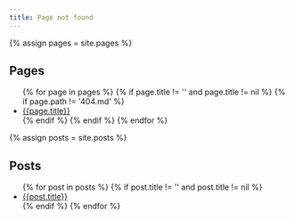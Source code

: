 ```yaml
---
title: Page not found
---
```


{% assign pages = site.pages %}

## Pages

<ul>
{% for page in pages %}
    {% if page.title != '' and page.title != nil %}
        {% if page.path != '404.md' %}
            <li><a href="{{page.url}}">{{page.title}}</a></li>
        {% endif %}
    {% endif %}
{% endfor %}
</ul>

{% assign posts = site.posts %}

## Posts

<ul>
{% for post in posts %}
    {% if post.title != '' and post.title != nil %}
        <li><a href="{{post.url}}">{{post.title}}</a></li>
    {% endif %}
{% endfor %}
</ul>
